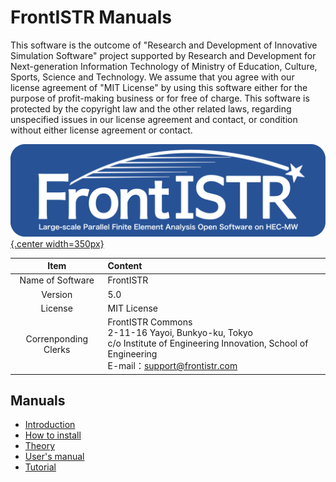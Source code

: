 <!-- 表記は FrontISTR ver. 0.0 で統一します -->
# FrontISTR Manuals

This software is the outcome of "Research and Development of Innovative Simulation Software" project supported by Research and Development for Next-generation Information Technology of Ministry of Education, Culture, Sports, Science and Technology. We assume that you agree with our license agreement of "MIT License" by using this software either for the purpose of profit-making business or for free of charge. This software is protected by the copyright law and the other related laws, regarding unspecified issues in our license agreement and contact, or condition without either license agreement or contact.

[![FrontISTR](./image/FrontISTR_logo.png){.center width=350px}](https://www.frontistr.com)

| Item             | Content     |
|:----------------:|:------------|
| Name of Software | FrontISTR   |
| Version          | 5.0         |
| License          | MIT License |
| Correnponding Clerks | FrontISTR Commons<br>2-11-16 Yayoi, Bunkyo-ku, Tokyo<br>c/o Institute of Engineering Innovation, School of Engineering<br>E-mail：support@frontistr.com |

## Manuals

  - [Introduction](./intro/index.md)
  - [How to install](./install/index.md)
  - [Theory](./theory/index.md)
  - [User's manual](./analysis/index.md)
  - [Tutorial](./tutorial/index.md)

<!-- ここまでテンプレート -->

